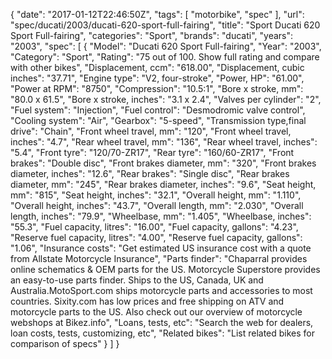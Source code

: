{
    "date": "2017-01-12T22:46:50Z",
    "tags": [
        "motorbike",
        "spec"
    ],
    "url": "spec\/ducati\/2003\/ducati-620-sport-full-fairing",
    "title": "Sport Ducati 620 Sport Full-fairing",
    "categories": "Sport",
    "brands": "ducati",
    "years": "2003",
    "spec": [
        {
            "Model": "Ducati 620 Sport Full-fairing",
            "Year": "2003",
            "Category": "Sport",
            "Rating": "75 out of 100. Show full rating and compare with other bikes",
            "Displacement, ccm": "618.00",
            "Displacement, cubic inches": "37.71",
            "Engine type": "V2, four-stroke",
            "Power, HP": "61.00",
            "Power at RPM": "8750",
            "Compression": "10.5:1",
            "Bore x stroke, mm": "80.0 x 61.5",
            "Bore x stroke, inches": "3.1 x 2.4",
            "Valves per cylinder": "2",
            "Fuel system": "Injection",
            "Fuel control": "Desmodromic valve control",
            "Cooling system": "Air",
            "Gearbox": "5-speed",
            "Transmission type,final drive": "Chain",
            "Front wheel travel, mm": "120",
            "Front wheel travel, inches": "4.7",
            "Rear wheel travel, mm": "136",
            "Rear wheel travel, inches": "5.4",
            "Front tyre": "120\/70-ZR17",
            "Rear tyre": "160\/60-ZR17",
            "Front brakes": "Double disc",
            "Front brakes diameter, mm": "320",
            "Front brakes diameter, inches": "12.6",
            "Rear brakes": "Single disc",
            "Rear brakes diameter, mm": "245",
            "Rear brakes diameter, inches": "9.6",
            "Seat height, mm": "815",
            "Seat height, inches": "32.1",
            "Overall height, mm": "1.110",
            "Overall height, inches": "43.7",
            "Overall length, mm": "2.030",
            "Overall length, inches": "79.9",
            "Wheelbase, mm": "1.405",
            "Wheelbase, inches": "55.3",
            "Fuel capacity, litres": "16.00",
            "Fuel capacity, gallons": "4.23",
            "Reserve fuel capacity, litres": "4.00",
            "Reserve fuel capacity, gallons": "1.06",
            "Insurance costs": "Get estimated US insurance cost with a quote from Allstate Motorcycle Insurance",
            "Parts finder": "Chaparral provides online schematics & OEM parts for the US.   Motorcycle Superstore provides an easy-to-use parts finder. Ships to the US, Canada, UK and Australia.MotoSport.com ships motorcycle parts and accessories to most countries.    Sixity.com has low prices and free shipping on ATV and motorcycle parts to the US. Also check out our overview of motorcycle webshops at Bikez.info",
            "Loans, tests, etc": "Search the web for dealers, loan costs, tests, customizing, etc",
            "Related bikes": "List related bikes for comparison of specs"
        }
    ]
}